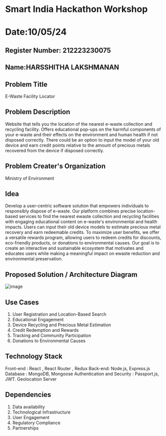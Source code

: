 # Smart India Hackathon Workshop
# Date:10/05/24
## Register Number: 212223230075
## Name:HARSSHITHA LAKSHMANAN
## Problem Title
E-Waste Facility Locator
## Problem Description
Website that tells you the location of the nearest e-waste collection and recycling facility. Offers educational pop-ups on the harmful components of your e-waste and their effects on the environment and human health if not disposed correctly. There could be an option to input the model of your old device and earn credit points relative to the amount of precious metals recovered from the device if disposed correctly.
## Problem Creater's Organization
Ministry of Environment

## Idea
Develop a user-centric software solution that empowers
individuals to responsibly dispose of e-waste. Our platform
combines precise location-based services to find the nearest ewaste collection and recycling facilities with engaging
educational content on e-waste's environmental and health
impacts. Users can input their old device models to estimate
precious metal recovery and earn redeemable credits. To
maximize user benefits, we offer a versatile rewards program,
allowing users to redeem credits for discounts, eco-friendly
products, or donations to environmental causes. Our goal is to
create an interactive and sustainable ecosystem that motivates
and educates users while making a meaningful impact on ewaste reduction and environmental preservation.

## Proposed Solution / Architecture Diagram
![image](https://github.com/harshulaxman/SIHPS/assets/145686689/60ec630f-bd0a-416d-8b9a-0802007ebee2)


## Use Cases
1. User Registration and Location-Based Search
2. Educational Engagement
3. Device Recycling and Precious Metal
Estimation
4. Credit Redemption and Rewards
5. Tracking and Community Participation
6. Donations to Environmental Causes

## Technology Stack
Front-end :
React , React Router , Redux
Back-end:
Node.js, Express.js
Database :
MongoDB, Mongoose
Authentication and Security :
Passport.js, JWT.
Geolocation Server 

## Dependencies
1. Data availability
2. Technological Infrastructure
3. User Engagement
4. Regulatory Compliance
5. Partnerships

